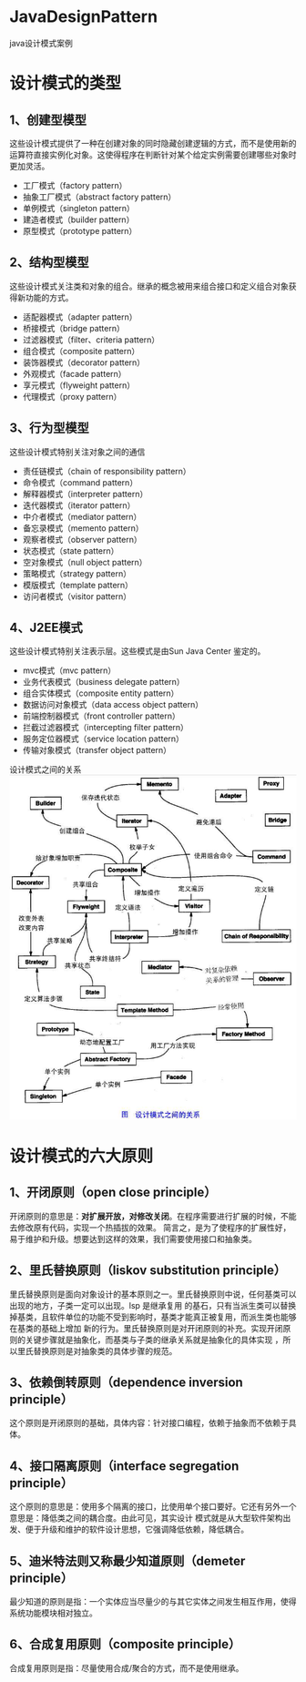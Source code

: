 # JavaDesignPattern
java设计模式案例

# 设计模式的类型

## 1、创建型模型
这些设计模式提供了一种在创建对象的同时隐藏创建逻辑的方式，而不是使用新的运算符直接实例化对象。这使得程序在判断针对某个给定实例需要创建哪些对象时更加灵活。

+ 工厂模式（factory pattern）
+ 抽象工厂模式（abstract factory pattern）
+ 单例模式（singleton pattern）
+ 建造者模式（builder pattern）
+ 原型模式（prototype pattern）


## 2、结构型模型
这些设计模式关注类和对象的组合。继承的概念被用来组合接口和定义组合对象获得新功能的方式。

+ 适配器模式（adapter pattern）
+ 桥接模式（bridge pattern）
+ 过滤器模式（filter、criteria pattern）
+ 组合模式（composite pattern）
+ 装饰器模式（decorator pattern）
+ 外观模式（facade pattern）
+ 享元模式（flyweight pattern）
+ 代理模式（proxy pattern）

## 3、行为型模型
这些设计模式特别关注对象之间的通信

+ 责任链模式（chain of responsibility pattern）
+ 命令模式（command pattern）
+ 解释器模式（interpreter pattern）
+ 迭代器模式（iterator pattern）
+ 中介者模式（mediator pattern）
+ 备忘录模式（memento pattern）
+ 观察者模式（observer pattern）
+ 状态模式（state pattern）
+ 空对象模式（null object pattern）
+ 策略模式（strategy pattern）
+ 模版模式（template pattern）
+ 访问者模式（visitor pattern）

## 4、J2EE模式
这些设计模式特别关注表示层。这些模式是由Sun Java Center 鉴定的。

+ mvc模式（mvc pattern）
+ 业务代表模式（business delegate pattern）
+ 组合实体模式（composite entity pattern）
+ 数据访问对象模式（data access object pattern）
+ 前端控制器模式（front controller pattern）
+ 拦截过滤器模式（intercepting filter pattern）
+ 服务定位器模式（service location pattern）
+ 传输对象模式（transfer object pattern）

设计模式之间的关系
![img.png](img.png)


# 设计模式的六大原则

## 1、开闭原则（open close principle）
开闭原则的意思是：**对扩展开放，对修改关闭**。在程序需要进行扩展的时候，不能去修改原有代码，实现一个热插拔的效果。
简言之，是为了使程序的扩展性好，易于维护和升级。想要达到这样的效果，我们需要使用接口和抽象类。

## 2、里氏替换原则（liskov substitution principle）
里氏替换原则是面向对象设计的基本原则之一。里氏替换原则中说，任何基类可以出现的地方，子类一定可以出现。lsp 是继承复用
的基石，只有当派生类可以替换掉基类，且软件单位的功能不受到影响时，基类才能真正被复用，而派生类也能够在基类的基础上增加
新的行为。里氏替换原则是对开闭原则的补充。实现开闭原则的关键步骤就是抽象化，而基类与子类的继承关系就是抽象化的具体实现
，所以里氏替换原则是对抽象类的具体步骤的规范。

## 3、依赖倒转原则（dependence inversion principle）
这个原则是开闭原则的基础，具体内容：针对接口编程，依赖于抽象而不依赖于具体。

## 4、接口隔离原则（interface segregation principle）
这个原则的意思是：使用多个隔离的接口，比使用单个接口要好。它还有另外一个意思是：降低类之间的耦合度。由此可见，其实设计
模式就是从大型软件架构出发、便于升级和维护的软件设计思想，它强调降低依赖，降低耦合。

## 5、迪米特法则又称最少知道原则（demeter principle）
最少知道的原则是指：一个实体应当尽量少的与其它实体之间发生相互作用，使得系统功能模块相对独立。

## 6、合成复用原则（composite principle）
合成复用原则是指：尽量使用合成/聚合的方式，而不是使用继承。

